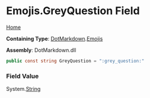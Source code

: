 # Emojis\.GreyQuestion Field

[Home](../../../README.md)

**Containing Type**: [DotMarkdown](../../README.md)\.[Emojis](../README.md)

**Assembly**: DotMarkdown\.dll

```csharp
public const string GreyQuestion = ":grey_question:"
```

### Field Value

System\.[String](https://docs.microsoft.com/en-us/dotnet/api/system.string)